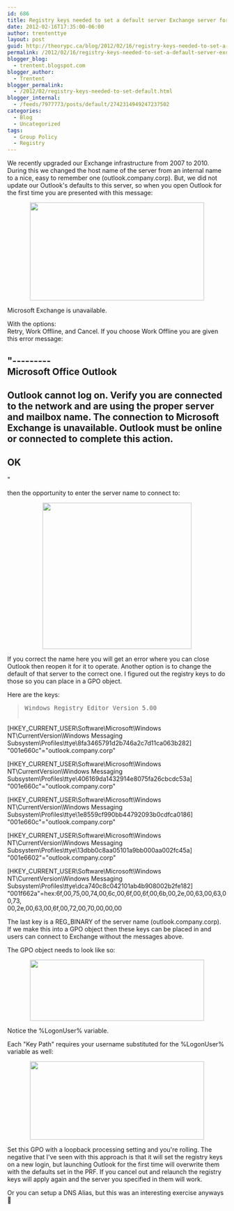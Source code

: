```yaml
---
id: 686
title: Registry keys needed to set a default server Exchange server for Outlook
date: 2012-02-16T17:35:00-06:00
author: trententtye
layout: post
guid: http://theorypc.ca/blog/2012/02/16/registry-keys-needed-to-set-a-default-server-exchange-server-for-outlook/
permalink: /2012/02/16/registry-keys-needed-to-set-a-default-server-exchange-server-for-outlook/
blogger_blog:
  - trentent.blogspot.com
blogger_author:
  - Trentent
blogger_permalink:
  - /2012/02/registry-keys-needed-to-set-default.html
blogger_internal:
  - /feeds/7977773/posts/default/2742314949247237502
categories:
  - Blog
  - Uncategorized
tags:
  - Group Policy
  - Registry
---
```

We recently upgraded our Exchange infrastructure from 2007 to 2010. During this we changed the host name of the server from an internal name to a nice, easy to remember one (outlook.company.corp). But, we did not update our Outlook's defaults to this server, so when you open Outlook for the first time you are presented with this message:

<div style="clear: both; text-align: center;">
  <a style="margin-left: 1em; margin-right: 1em;" href="http://1.bp.blogspot.com/-KJKF0dsFBi4/Tz2QWYEIV1I/AAAAAAAAAIs/WmYYhUXubLw/s1600/exchange-error.png"><img src="http://1.bp.blogspot.com/-KJKF0dsFBi4/Tz2QWYEIV1I/AAAAAAAAAIs/WmYYhUXubLw/s400/exchange-error.png" width="400" height="225" border="0" /></a>
</div>

Microsoft Exchange is unavailable.

With the options:  
Retry, Work Offline, and Cancel. If you choose Work Offline you are given this error message:

"---------  
Microsoft Office Outlook  
---------  
Outlook cannot log on. Verify you are connected to the network and are using the proper server and mailbox name. The connection to Microsoft Exchange is unavailable. Outlook must be online or connected to complete this action.  
---------  
OK  
---------  
"

then the opportunity to enter the server name to connect to:

<div style="clear: both; text-align: center;">
  <a style="margin-left: 1em; margin-right: 1em;" href="http://4.bp.blogspot.com/-va9kZF2Ul5Y/Tz2Q1GOk_rI/AAAAAAAAAI4/7YE3_z4TvSM/s1600/choose-exchange-server.png"><img src="http://4.bp.blogspot.com/-va9kZF2Ul5Y/Tz2Q1GOk_rI/AAAAAAAAAI4/7YE3_z4TvSM/s400/choose-exchange-server.png" width="342" height="336" border="0" /></a>
</div>

If you correct the name here you will get an error where you can close Outlook then reopen it for it to operate. Another option is to change the default of that server to the correct one. I figured out the registry keys to do those so you can place in a GPO object.

Here are the keys:

> <pre class="lang:reg decode:true ">Windows Registry Editor Version 5.00

[HKEY_CURRENT_USER\Software\Microsoft\Windows NT\CurrentVersion\Windows Messaging Subsystem\Profiles\ttye\8fa3465791d2b746a2c7d11ca063b282]
"001e660c"="outlook.company.corp"

[HKEY_CURRENT_USER\Software\Microsoft\Windows NT\CurrentVersion\Windows Messaging Subsystem\Profiles\ttye\406169da1432914e8075fa26cbcdc53a]
"001e660c"="outlook.company.corp"

[HKEY_CURRENT_USER\Software\Microsoft\Windows NT\CurrentVersion\Windows Messaging Subsystem\Profiles\ttye\1e8559cf990bb44792093b0cdfca0186]
"001e660c"="outlook.company.corp"

[HKEY_CURRENT_USER\Software\Microsoft\Windows NT\CurrentVersion\Windows Messaging Subsystem\Profiles\ttye\13dbb0c8aa05101a9bb000aa002fc45a]
"001e6602"="outlook.company.corp"

[HKEY_CURRENT_USER\Software\Microsoft\Windows NT\CurrentVersion\Windows Messaging Subsystem\Profiles\ttye\dca740c8c042101ab4b908002b2fe182]
"001f662a"=hex:6f,00,75,00,74,00,6c,00,6f,00,6f,00,6b,00,2e,00,63,00,63,00,73,\
00,2e,00,63,00,6f,00,72,00,70,00,00,00</pre>

The last key is a REG_BINARY of the server name (outlook.company.corp). If we make this into a GPO object then these keys can be placed in and users can connect to Exchange without the messages above.

The GPO object needs to look like so:

<div style="clear: both; text-align: center;">
  <a style="margin-left: 1em; margin-right: 1em;" href="http://3.bp.blogspot.com/-Cljnu6lB4Ao/Tz2RzzfI64I/AAAAAAAAAJE/6999E_Fa16I/s1600/choose-exchange-server.png"><img src="http://3.bp.blogspot.com/-Cljnu6lB4Ao/Tz2RzzfI64I/AAAAAAAAAJE/6999E_Fa16I/s400/choose-exchange-server.png" width="400" height="140" border="0" /></a>
</div>

Notice the %LogonUser% variable.

Each "Key Path" requires your username substituted for the %LogonUser% variable as well:

<div style="clear: both; text-align: center;">
  <a style="margin-left: 1em; margin-right: 1em;" href="http://2.bp.blogspot.com/-jMiGriU4L7U/Tz2SQUbZlzI/AAAAAAAAAJQ/1M38oYBf-oc/s1600/choose-exchange-server.png"><img src="http://2.bp.blogspot.com/-jMiGriU4L7U/Tz2SQUbZlzI/AAAAAAAAAJQ/1M38oYBf-oc/s400/choose-exchange-server.png" width="400" height="180" border="0" /></a>
</div>

Set this GPO with a loopback processing setting and you're rolling. The negative that I've seen with this approach is that it will set the registry keys on a new login, but launching Outlook for the first time will overwrite them with the defaults set in the PRF. If you cancel out and relaunch the registry keys will apply again and the server you specified in them will work.

Or you can setup a DNS Alias, but this was an interesting exercise anyways 🙂

<!-- AddThis Advanced Settings generic via filter on the_content -->

<!-- AddThis Share Buttons generic via filter on the_content -->